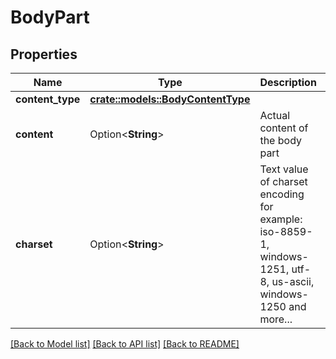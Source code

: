 # BodyPart

## Properties

Name | Type | Description | Notes
------------ | ------------- | ------------- | -------------
**content_type** | [**crate::models::BodyContentType**](BodyContentType.md) |  | 
**content** | Option<**String**> | Actual content of the body part | [optional]
**charset** | Option<**String**> | Text value of charset encoding for example: iso-8859-1, windows-1251, utf-8, us-ascii, windows-1250 and more... | [optional]

[[Back to Model list]](../README.md#documentation-for-models) [[Back to API list]](../README.md#documentation-for-api-endpoints) [[Back to README]](../README.md)


